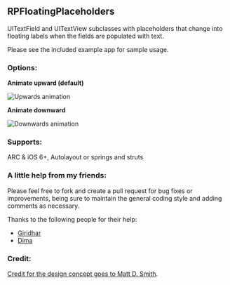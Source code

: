 ## RPFloatingPlaceholders

UITextField and UITextView subclasses with placeholders that change into floating labels when the fields are populated with text.  

Please see the included example app for sample usage.

### Options:

**Animate upward (default)**

![Upwards animation](http://i.imgur.com/HLehhbQ.gif)

**Animate downward**

![Downwards animation](http://i.imgur.com/DrAECwk.gif)

### Supports: 
ARC & iOS 6+, Autolayout or springs and struts

### A little help from my friends:
Please feel free to fork and create a pull request for bug fixes or improvements, being sure to maintain the general coding style and adding comments as necessary.

Thanks to the following people for their help: 

* [Giridhar](https://github.com/gizmoboy7)
* [Dima](https://github.com/DimaVartanian)

### Credit:
[Credit for the design concept goes to Matt D. Smith](http://dribbble.com/shots/1254439--GIF-Mobile-Form-Interaction).
